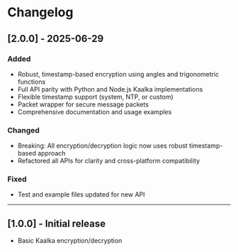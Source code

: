 # Changelog

## [2.0.0] - 2025-06-29
### Added
- Robust, timestamp-based encryption using angles and trigonometric functions
- Full API parity with Python and Node.js Kaalka implementations
- Flexible timestamp support (system, NTP, or custom)
- Packet wrapper for secure message packets
- Comprehensive documentation and usage examples

### Changed
- Breaking: All encryption/decryption logic now uses robust timestamp-based approach
- Refactored all APIs for clarity and cross-platform compatibility

### Fixed
- Test and example files updated for new API

---

## [1.0.0] - Initial release
- Basic Kaalka encryption/decryption
